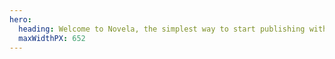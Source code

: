 ```yaml
---
hero:
  heading: Welcome to Novela, the simplest way to start publishing with Gatsby.
  maxWidthPX: 652
---
```

